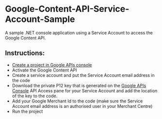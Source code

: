 # Google-Content-API-Service-Account-Sample
A sample .NET console application using a Service Account to access the Google Content API.


<html lang="en" xmlns="http://www.w3.org/1999/xhtml">
<head>
    <meta charset="utf-8" />
    <title>Google .NET Client API &ndash; Content.ServiceAccount</title>
</head>
<body>
    <h2>Instructions:</h2>
    <ul> 
        <li><a href="http://code.google.com/apis/console-help/#creatingdeletingprojects">Create a project in Google APIs console</a></li> 
        <li>Activate the Google Content API</li>
        <li>Create a service account and put the Service Account email address in the code</li>
        <li>Download the private P12 key that is generated on the <a href="https://code.google.com/apis/console/">Google APIs Console</a> API Access pane for your Service Account and add the location of the key to the code.</li> 
        <li>Add your Google Merchant Id to the code (make sure the Service Account email address is an authorised user in your Merchant Centre)</li>
        <li>Run the project</li>
    </ul> 
 
</body>
</html>